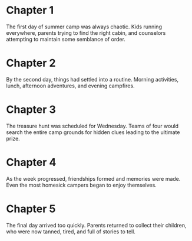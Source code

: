 # Chapter 1

The first day of summer camp was always chaotic. Kids running everywhere, parents trying to find the right cabin, and counselors attempting to maintain some semblance of order.

# Chapter 2

By the second day, things had settled into a routine. Morning activities, lunch, afternoon adventures, and evening campfires.

# Chapter 3

The treasure hunt was scheduled for Wednesday. Teams of four would search the entire camp grounds for hidden clues leading to the ultimate prize.

# Chapter 4

As the week progressed, friendships formed and memories were made. Even the most homesick campers began to enjoy themselves.

# Chapter 5

The final day arrived too quickly. Parents returned to collect their children, who were now tanned, tired, and full of stories to tell.
